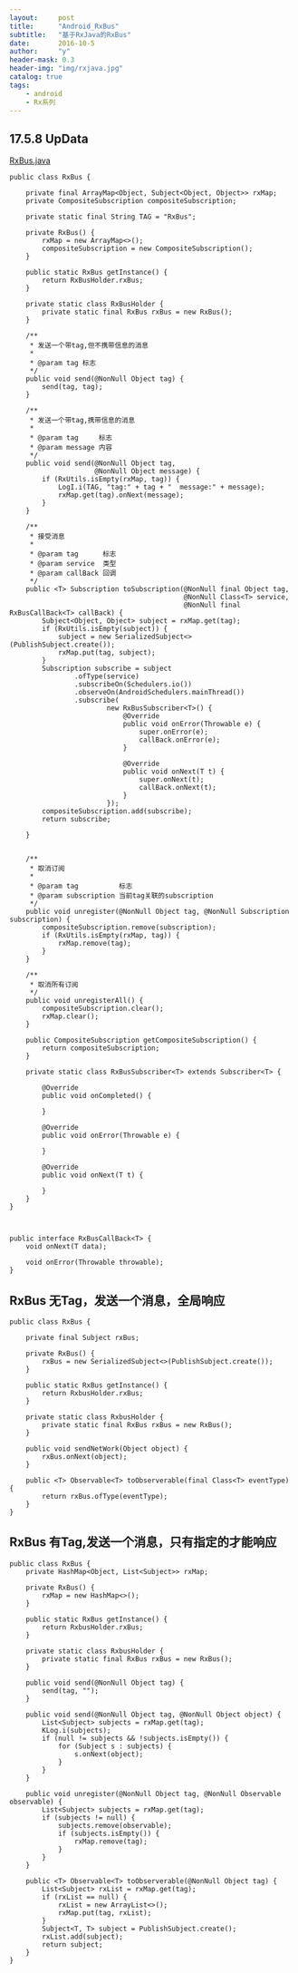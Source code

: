 ```yaml
---
layout:     post
title:      "Android_RxBus"
subtitle:   "基于RxJava的RxBus"
date:       2016-10-5
author:     "y"
header-mask: 0.3
header-img: "img/rxjava.jpg"
catalog: true
tags:
    - android
    - Rx系列
---
```



## 17.5.8 UpData

[RxBus.java](https://github.com/7449/RxNetWork/blob/master/RxNetWork/src/main/java/com/rxnetwork/bus/RxBus.java)

	public class RxBus {
	
	    private final ArrayMap<Object, Subject<Object, Object>> rxMap;
	    private CompositeSubscription compositeSubscription;
	
	    private static final String TAG = "RxBus";
	
	    private RxBus() {
	        rxMap = new ArrayMap<>();
	        compositeSubscription = new CompositeSubscription();
	    }
	
	    public static RxBus getInstance() {
	        return RxBusHolder.rxBus;
	    }
	
	    private static class RxBusHolder {
	        private static final RxBus rxBus = new RxBus();
	    }
	
	    /**
	     * 发送一个带tag,但不携带信息的消息
	     *
	     * @param tag 标志
	     */
	    public void send(@NonNull Object tag) {
	        send(tag, tag);
	    }
	
	    /**
	     * 发送一个带tag,携带信息的消息
	     *
	     * @param tag     标志
	     * @param message 内容
	     */
	    public void send(@NonNull Object tag,
	                     @NonNull Object message) {
	        if (RxUtils.isEmpty(rxMap, tag)) {
	            LogI.i(TAG, "tag:" + tag + "  message:" + message);
	            rxMap.get(tag).onNext(message);
	        }
	    }
	
	    /**
	     * 接受消息
	     *
	     * @param tag      标志
	     * @param service  类型
	     * @param callBack 回调
	     */
	    public <T> Subscription toSubscription(@NonNull final Object tag,
	                                           @NonNull Class<T> service,
	                                           @NonNull final RxBusCallBack<T> callBack) {
	        Subject<Object, Object> subject = rxMap.get(tag);
	        if (RxUtils.isEmpty(subject)) {
	            subject = new SerializedSubject<>(PublishSubject.create());
	            rxMap.put(tag, subject);
	        }
	        Subscription subscribe = subject
	                .ofType(service)
	                .subscribeOn(Schedulers.io())
	                .observeOn(AndroidSchedulers.mainThread())
	                .subscribe(
	                        new RxBusSubscriber<T>() {
	                            @Override
	                            public void onError(Throwable e) {
	                                super.onError(e);
	                                callBack.onError(e);
	                            }
	
	                            @Override
	                            public void onNext(T t) {
	                                super.onNext(t);
	                                callBack.onNext(t);
	                            }
	                        });
	        compositeSubscription.add(subscribe);
	        return subscribe;
	
	    }
	
	
	    /**
	     * 取消订阅
	     *
	     * @param tag          标志
	     * @param subscription 当前tag关联的subscription
	     */
	    public void unregister(@NonNull Object tag, @NonNull Subscription subscription) {
	        compositeSubscription.remove(subscription);
	        if (RxUtils.isEmpty(rxMap, tag)) {
	            rxMap.remove(tag);
	        }
	    }
	
	    /**
	     * 取消所有订阅
	     */
	    public void unregisterAll() {
	        compositeSubscription.clear();
	        rxMap.clear();
	    }
	
	    public CompositeSubscription getCompositeSubscription() {
	        return compositeSubscription;
	    }
	
	    private static class RxBusSubscriber<T> extends Subscriber<T> {
	
	        @Override
	        public void onCompleted() {
	
	        }
	
	        @Override
	        public void onError(Throwable e) {
	
	        }
	
	        @Override
	        public void onNext(T t) {
	
	        }
	    }
	}
	
	
	
	public interface RxBusCallBack<T> {
	    void onNext(T data);
	
	    void onError(Throwable throwable);
	}


## RxBus 无Tag，发送一个消息，全局响应

	public class RxBus {    
	    
	    private final Subject rxBus;    
	    
	    private RxBus() {    
	        rxBus = new SerializedSubject<>(PublishSubject.create());    
	    }    
	    
	    public static RxBus getInstance() {    
	        return RxbusHolder.rxBus;    
	    }    
	    
	    private static class RxbusHolder {    
	        private static final RxBus rxBus = new RxBus();    
	    }    
	    
	    public void sendNetWork(Object object) {   
	        rxBus.onNext(object);    
	    }    
	    
	    public <T> Observable<T> toObserverable(final Class<T> eventType) {     
	        return rxBus.ofType(eventType);    
	    }    
	}    

## RxBus 有Tag,发送一个消息，只有指定的才能响应

	public class RxBus {  
	    private HashMap<Object, List<Subject>> rxMap;  
	  
	    private RxBus() {  
	        rxMap = new HashMap<>();  
	    }  
	  
	    public static RxBus getInstance() {  
	        return RxbusHolder.rxBus;  
	    }  
	  
	    private static class RxbusHolder {  
	        private static final RxBus rxBus = new RxBus();  
	    }  
	  
	    public void send(@NonNull Object tag) {  
	        send(tag, "");  
	    }  
	  
	    public void send(@NonNull Object tag, @NonNull Object object) {  
	        List<Subject> subjects = rxMap.get(tag);  
	        KLog.i(subjects);  
	        if (null != subjects && !subjects.isEmpty()) {  
	            for (Subject s : subjects) {  
	                s.onNext(object);  
	            }  
	        }  
	    }  
	  
	    public void unregister(@NonNull Object tag, @NonNull Observable observable) {  
	        List<Subject> subjects = rxMap.get(tag);  
	        if (subjects != null) {  
	            subjects.remove(observable);  
	            if (subjects.isEmpty()) {  
	                rxMap.remove(tag);  
	            }  
	        }  
	    }  
	  
	    public <T> Observable<T> toObserverable(@NonNull Object tag) {  
	        List<Subject> rxList = rxMap.get(tag);  
	        if (rxList == null) {  
	            rxList = new ArrayList<>();  
	            rxMap.put(tag, rxList);  
	        }  
	        Subject<T, T> subject = PublishSubject.create();  
	        rxList.add(subject);  
	        return subject;  
	    }  
	} 
